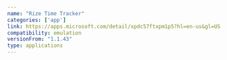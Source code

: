 ```yaml
---
name: "Rize Time Tracker"
categories: ['app']
link: https://apps.microsoft.com/detail/xpdc57ftxpm1p5?hl=en-us&gl=US
compatibility: emulation
versionFrom: "1.1.43"
type: applications
---
```


